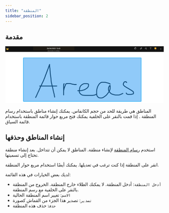 ```yaml
---
title: "المنطقة"
sidebar_position: 2
---
```


## مقدمة

![المنطقة](area.png)

المناطق هي طريقة للحد من حجم الكانفاس. يمكنك إنشاء مناطق باستخدام رسام المنطقة [](painters/area.md). إذا قمت بالنقر على الخلفية يمكنك فتح مربع حوار قائمة المنطقة باستخدام قائمة السياق.

## إنشاء المناطق وحذفها

استخدم [رسام المنطقة](painters/area.md) لإنشاء منطقة. المناطق لا يمكن أن تتداخل. بعد إنشاء منطقة تحتاج إلى تسميتها.

انقر على المنطقة إذا كنت ترغب في تعديلها. يمكنك أيضًا استخدام مربع حوار المنطقة.

لديك بعض الخيارات في هذه القائمة:

* `أدخل المنطقة`: أدخل المنطقة. لا يمكنك الطلاء خارج المنطقة. الخروج من المنطقة بالنقر على الخلفية مع رسم المنطقة.
* `الاسم`: تغيير اسم المنطقة الحالية
* `تصدير`: تصدير هذا الجزء من القماش كصورة
* `حذف`: حذف هذه المنطقة
